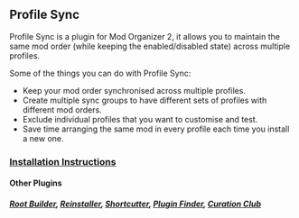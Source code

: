 ﻿## Profile Sync
Profile Sync is a plugin for Mod Organizer 2, it allows you to maintain the same mod order (while keeping the enabled/disabled state) across multiple profiles.

Some of the things you can do with Profile Sync:
- Keep your mod order synchronised across multiple profiles.
- Create multiple sync groups to have different sets of profiles with different mod orders.
- Exclude individual profiles that you want to customise and test.
- Save time arranging the same mod in every profile each time you install a new one.

### [Installation Instructions](https://kezyma.github.io/?p=profilesync)

#### Other Plugins
##### [Root Builder](https://www.nexusmods.com/skyrimspecialedition/mods/31720), [Reinstaller](https://www.nexusmods.com/skyrimspecialedition/mods/59292), [Shortcutter](https://www.nexusmods.com/skyrimspecialedition/mods/59827), [Plugin Finder](https://www.nexusmods.com/skyrimspecialedition/mods/59869), [Curation Club](https://www.nexusmods.com/skyrimspecialedition/mods/60552)
